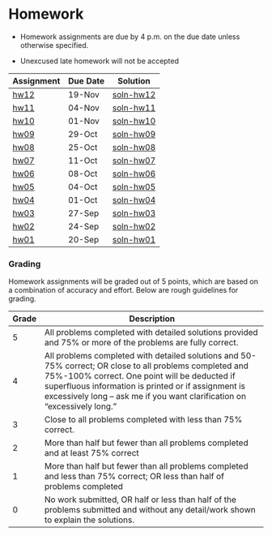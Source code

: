 Homework
================

  - Homework assignments are due by 4 p.m. on the due date unless
    otherwise specified.

  - Unexcused late homework will not be accepted

| Assignment       | Due Date | Solution                   |
| ---------------- | -------- | -------------------------- |
| [hw12](hw12.pdf) | 19-Nov   | [soln-hw12](soln-hw12.pdf) |
| [hw11](hw11.pdf) | 04-Nov   | [soln-hw11](soln-hw11.pdf) |
| [hw10](hw10.pdf) | 01-Nov   | [soln-hw10](soln-hw10.pdf) |
| [hw09](hw09.pdf) | 29-Oct   | [soln-hw09](soln-hw09.pdf) |
| [hw08](hw08.pdf) | 25-Oct   | [soln-hw08](soln-hw08.pdf) |
| [hw07](hw07.pdf) | 11-Oct   | [soln-hw07](soln-hw07.pdf) |
| [hw06](hw06.pdf) | 08-Oct   | [soln-hw06](soln-hw06.pdf) |
| [hw05](hw05.pdf) | 04-Oct   | [soln-hw05](soln-hw05.pdf) |
| [hw04](hw04.pdf) | 01-Oct   | [soln-hw04](soln-hw04.pdf) |
| [hw03](hw03.pdf) | 27-Sep   | [soln-hw03](soln-hw03.pdf) |
| [hw02](hw02.pdf) | 24-Sep   | [soln-hw02](soln-hw02.pdf) |
| [hw01](hw01.pdf) | 20-Sep   | [soln-hw01](soln-hw01.pdf) |

### Grading

Homework assignments will be graded out of 5 points, which are based on
a combination of accuracy and effort. Below are rough guidelines for
grading.

| Grade | Description                                                                                                                                                                                                                                                                                 |
| ----- | ------------------------------------------------------------------------------------------------------------------------------------------------------------------------------------------------------------------------------------------------------------------------------------------- |
| 5     | All problems completed with detailed solutions provided and 75% or more of the problems are fully correct.                                                                                                                                                                                  |
| 4     | All problems completed with detailed solutions and 50-75% correct; OR close to all problems completed and 75%-100% correct. One point will be deducted if superfluous information is printed or if assignment is excessively long – ask me if you want clarification on “excessively long.” |
| 3     | Close to all problems completed with less than 75% correct.                                                                                                                                                                                                                                 |
| 2     | More than half but fewer than all problems completed and at least 75% correct                                                                                                                                                                                                               |
| 1     | More than half but fewer than all problems completed and less than 75% correct; OR less than half of problems completed                                                                                                                                                                     |
| 0     | No work submitted, OR half or less than half of the problems submitted and without any detail/work shown to explain the solutions.                                                                                                                                                          |
